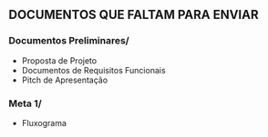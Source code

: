 ## DOCUMENTOS QUE FALTAM PARA ENVIAR

### Documentos Preliminares/
- Proposta de Projeto
- Documentos de Requisitos Funcionais
- Pitch de Apresentação

### Meta 1/
- Fluxograma
